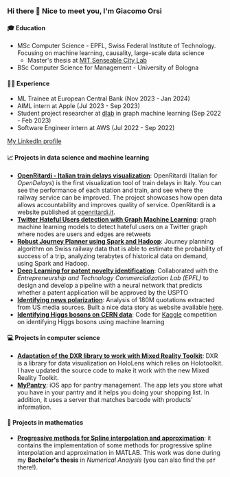 ### Hi there 👋 Nice to meet you, I'm Giacomo Orsi

#### 🎓 Education
- MSc Computer Science - EPFL, Swiss Federal Institute of Technology. Focusing on machine learning, causality, large-scale data science
  - Master's thesis at [MIT Senseable City Lab](https://senseable.mit.edu)
- BSc Computer Science for Management - University of Bologna

#### 👨‍💻 Experience
- ML Trainee at European Central Bank (Nov 2023 - Jan 2024)
- AIML intern at Apple (Jul 2023 - Sep 2023)
- Student project researcher at [dlab](https://dlab.epfl.ch) in graph machine learning (Sep 2022 - Feb 2023)
- Software Engineer intern at AWS (Jul 2022 - Sep 2022)


[My LinkedIn profile](https://linkedin.com/in/giacomoorsi/)


#### 📈 Projects in data science and machine learning
- [**OpenRitardi - Italian train delays visualization**](https://github.com/giacomoorsi/OpenRitardi): OpenRitardi (Italian for *OpenDelays*) is the first visualization tool of train delays in Italy. You can see the performance of each station and train, and see where the railway service can be improved. The project showcases how open data allows accountability and improves quality of service. OpenRitardi is a website published at [openritardi.it](https://www.openritardi.it).
- [**Twitter Hateful Users detection with Graph Machine Learning**](https://github.com/giacomoorsi/twitter_hateful_users): graph machine learning models to detect hateful users on a Twitter graph where nodes are users and edges are retweets
- [**Robust Journey Planner using Spark and Hadoop**](https://github.com/giacomoorsi/Swiss-Spark-Journey-Planner): Journey planning algorithm on Swiss railway data that is able to estimate the probability of success of a trip, analyzing terabytes of historical data on demand, using Spark and Hadoop. 
- [**Deep Learning for patent novelty identification**](https://github.com/giacomoorsi/Detect-Novelty-Patent-Applications): Collaborated with the *Entrepreneurship and Technology Commercialization Lab (EPFL)* to design and develop a pipeline with a neural network that predicts whether a patent application will be approved by the USPTO
- [**Identifying news polarization**](https://github.com/epfl-ada/ada-2021-project-muesli): Analysis of 180M quotations extracted from US media sources. Built a nice data story as website available [here](https://giacomoorsi.github.io/usa-news-politicization/). 
- [**Identifying Higgs bosons on CERN data**](https://github.com/giacomoorsi/HiggsBosonChallenge): Code for [Kaggle](https://www.kaggle.com/c/higgs-boson) competition on identifying Higgs bosons using machine learning

#### 💻 Projects in computer science 
- [**Adaptation of the DXR library to work with Mixed Reality Toolkit**](https://github.com/giacomoorsi/DXR-MRTK): DXR is a library for data visualization on HoloLens which relies on Holotoolkit. I have updated the source code to make it work with the new Mixed Reality Toolkit. 
- [**MyPantry**](https://github.com/giacomoorsi/MyPantryApp): iOS app for pantry management. The app lets you store what you have in your pantry and it helps you doing your shopping list. In addition, it uses a server that matches barcode with products' information. 

#### 🧮 Projects in mathematics
- [**Progressive methods for Spline interpolation and approximation**](https://github.com/giacomoorsi/ProgressiveIterationApproximation): it contains the implementation of some methods for progressive spline interpolation and approximation in MATLAB. This work was done during my **Bachelor's thesis** in *Numerical Analysis* (you can also find the `pdf` there!). 
